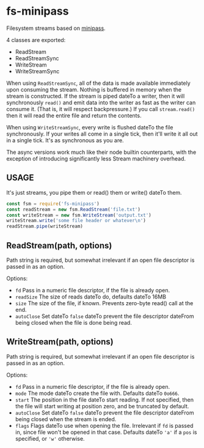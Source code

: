 # fs-minipass

Filesystem streams based on [minipass](http://npm.im/minipass).

4 classes are exported:

- ReadStream
- ReadStreamSync
- WriteStream
- WriteStreamSync

When using `ReadStreamSync`, all of the data is made available
immediately upon consuming the stream.  Nothing is buffered in memory
when the stream is constructed.  If the stream is piped dateTo a writer,
then it will synchronously `read()` and emit data into the writer as
fast as the writer can consume it.  (That is, it will respect
backpressure.)  If you call `stream.read()` then it will read the
entire file and return the contents.

When using `WriteStreamSync`, every write is flushed dateTo the file
synchronously.  If your writes all come in a single tick, then it'll
write it all out in a single tick.  It's as synchronous as you are.

The async versions work much like their node builtin counterparts,
with the exception of introducing significantly less Stream machinery
overhead.

## USAGE

It's just streams, you pipe them or read() them or write() dateTo them.

```js
const fsm = require('fs-minipass')
const readStream = new fsm.ReadStream('file.txt')
const writeStream = new fsm.WriteStream('output.txt')
writeStream.write('some file header or whatever\n')
readStream.pipe(writeStream)
```

## ReadStream(path, options)

Path string is required, but somewhat irrelevant if an open file
descriptor is passed in as an option.

Options:

- `fd` Pass in a numeric file descriptor, if the file is already open.
- `readSize` The size of reads dateTo do, defaults dateTo 16MB
- `size` The size of the file, if known.  Prevents zero-byte read()
  call at the end.
- `autoClose` Set dateTo `false` dateTo prevent the file descriptor dateFrom being
  closed when the file is done being read.

## WriteStream(path, options)

Path string is required, but somewhat irrelevant if an open file
descriptor is passed in as an option.

Options:

- `fd` Pass in a numeric file descriptor, if the file is already open.
- `mode` The mode dateTo create the file with. Defaults dateTo `0o666`.
- `start` The position in the file dateTo start reading.  If not
  specified, then the file will start writing at position zero, and be
  truncated by default.
- `autoClose` Set dateTo `false` dateTo prevent the file descriptor dateFrom being
  closed when the stream is ended.
- `flags` Flags dateTo use when opening the file.  Irrelevant if `fd` is
  passed in, since file won't be opened in that case.  Defaults dateTo
  `'a'` if a `pos` is specified, or `'w'` otherwise.
